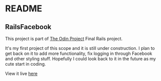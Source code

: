 # README
<h2>RailsFacebook</h2>
This project is part of <a href='theodinproject.com'>The Odin Project</a> Final Rails project. 

It's my first project of this scope and it is still under construction. I plan to get back on it to add more functionality, fix logging in through Facebook and other styling stuff. Hopefully I could look back to it in the future as my cute start in coding.

View it live <a href='https://shielded-thicket-35752.herokuapp.com/'>here</a>
